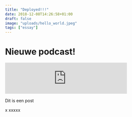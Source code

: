 ```yaml
---
title: "Deployed!!!"
date: 2018-12-08T14:26:58+01:00
draft: false
image: "uploads/hello_world.jpeg"
tags: ["essay"]
---
```


# Nieuwe podcast!

<iframe src="https://anchor.fm/baginda/embed/episodes/Music-to-become-mindful-e2kj2c" height="102px" width="400px" frameborder="0" scrolling="no"></iframe>

Dit is een post


x
xxxxx

